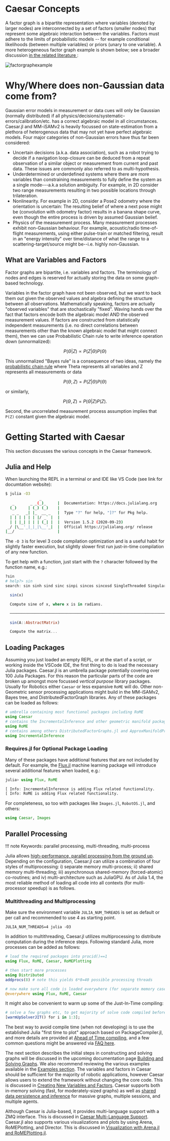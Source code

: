 # Caesar Concepts

A factor graph is a bipartite representation where variables (denoted by larger nodes) are interconnected by a set of factors (smaller nodes) that represent some algebraic interaction between the variables. Factors must adhere to the limits of probabilistic models -- for example conditional likelihoods (between multiple variables) or priors (unary to one variable).  A more heterogeneous factor graph example is shown below; see a broader discussion [in the related literature ](https://juliarobotics.org/Caesar.jl/latest/refs/literature/):

![factorgraphexample](https://user-images.githubusercontent.com/6412556/41196136-e5b05f98-6c07-11e8-8f26-7318e5085cc0.png)

# Why/Where does non-Gaussian data come from?

Gaussian error models in measurement or data cues will only be Gaussian (normally distributed) if all physics/decisions/systematic-errors/calibration/etc. has a correct algebraic model in all circumstances.  Caesar.jl and MM-iSAMv2 is heavily focussed on state-estimation from a plethora of heterogenous data that may not yet have perfect algebraic models.  Four major categories of non-Gaussian errors have thus far been considered:
- Uncertain decisions (a.k.a. data association), such as a robot trying to decide if a navigation loop-closure can be deduced from a repeat observation of a similar object or measurement from current and past data.  These issues are commonly also referred to as multi-hypothesis.
- Underdetermined or underdefined systems where there are more variables than constraining measurements to fully define the system as a single mode---a.k.a solution ambiguity.  For example, in 2D consider two range measurements resulting in two possible locations through trilateration.
- Nonlinearity.  For example in 2D, consider a Pose2 odometry where the orientation is uncertain:  The resulting belief of where a next pose might be (convolution with odometry factor) results in a banana shape curve, even though the entire process is driven by assumed Gaussian belief.
- Physics of the measurement process.  Many measurement processes exhibit non-Gaussian behaviour.  For example, acoustic/radio time-of-flight measurements, using either pulse-train or matched filtering, result in an "energy intensity" over time/distance of what the range to a scattering-target/source might be--i.e. highly non-Gaussian.

## What are Variables and Factors

Factor graphs are bipartite, i.e. variables and factors.  The terminology of nodes and edges is reserved for actually storing the data on some graph-based technology.

Variables in the factor graph have not been observed, but we want to back them out given the observed values and algebra defining the structure between all observations.  Mathematically speaking, factors are actually "observed variables" that are stochastically "fixed".  Waving hands over the fact that factors encode both the algebraic model AND the observed measurement values.  If factors are constructed from statistically independent measurements (i.e. no direct correlations between measurements other than the known algebraic model that might connect them), then we can use Probabilistic Chain rule to write inference operation down (unnormalized):

```math
P(\Theta | Z)  \propto  P(Z | \Theta) P(\Theta)
```

This unnormalized "Bayes rule" is a consequence of two ideas, namely the [probabilistic chain rule](https://en.wikipedia.org/wiki/Chain_rule_%28probability%29) where Theta represents all variables and Z represents all measurements or data

```math
P(\Theta , Z) = P(Z | \Theta) P(\Theta)
```

or similarly,

```math
P(\Theta, Z) = P(\Theta | Z) P(Z).
```

Second, the uncorrelated measurement process assumption implies that `` P(Z) `` constant given the algebraic model.

# Getting Started with Caesar

This section discusses the various concepts in the Caesar framework.

## Julia and Help

When launching the REPL in a terminal or and IDE like VS Code (see link for documtation website):
```bash
$ julia -O3
               _
   _       _ _(_)_     |  Documentation: https://docs.julialang.org
  (_)     | (_) (_)    |
   _ _   _| |_  __ _   |  Type "?" for help, "]?" for Pkg help.
  | | | | | | |/ _` |  |
  | | |_| | | | (_| |  |  Version 1.5.2 (2020-09-23)
 _/ |\__'_|_|_|\__'_|  |  Official https://julialang.org/ release
|__/                   |
```

The `-O 3` is for level 3 code compilation optimization and is a useful habit for slightly faster execution, but slightly slower first run just-in-time compilation of any new function.

To get help with a function, just start with the `?` character followed by the function name, e.g.:
```julia
?sin
# help?> sin
search: sin sinh sind sinc sinpi sincos sincosd SingleThreaded SingularException asin using isinf asinh asind isinteger isinteractive

  sin(x)

  Compute sine of x, where x is in radians.

  ─────────────────────────────────────────────────────────────────────────────────────────────────────────────────────────────────────────

  sin(A::AbstractMatrix)

  Compute the matrix...
```

## Loading Packages

Assuming you just loaded an empty REPL, or at the start of a script, or working inside the VSCode IDE, the first thing to do is load the necessary Julia packages.  Caesar.jl is an umbrella package potentially covering over 100 Julia Packages.  For this reason the particular parts of the code are broken up amongst more focussed *vertical purpose* library packages.  Usually for Robotics either `Caesar` or less expansive `RoME` will do.  Other non-Geometric sensor processing applications might build in the MM-iSAMv2, Bayes tree, and DistributedFactorGraph libraries.  Any of these packages can be loaded as follows:

```julia
# umbrella containing most functional packages including RoME
using Caesar
# contains the IncrementalInference and other geometric manifold packages
using RoME
# contains among others DistributedFactorGraphs.jl and ApproxManifoldProducts.jl
using IncrementalInference
```

### Requires.jl for Optional Package Loading

Many of these packages have additional features that are not included by default.  For example, the [Flux.jl](https://fluxml.ai/Flux.jl/stable/) machine learning package will introduce several additional features when loaded, e.g.:
```julia
julia> using Flux, RoME

[ Info: IncrementalInference is adding Flux related functionality.
[ Info: RoME is adding Flux related functionality.
```

For completeness, so too with packages like `Images.jl`, `RobotOS.jl`, and others:
```julia
using Caesar, Images
```

## Parallel Processing

!!! note
    Keywords: parallel processing, multi-threading, multi-process

Julia allows [high-performance, parallel processing from the ground up](https://docs.julialang.org/en/v1/manual/parallel-computing/).  Depending on the configuration, Caesar.jl can utilize a combination of four styles of multiprocessing: i) separate memory multi-process; ii) shared memory multi-threading; iii) asynchronous shared-memory (forced-atomic) co-routines; and iv) multi-architecture such as JuliaGPU.  As of Julia 1.4, the most reliable method of loading all code into all contexts (for multi-processor speedup) is as follows.

### Multithreading and Multiprocessing

Make sure the environment variable `JULIA_NUM_THREADS` is set as default or per call and recommended to use 4 as starting point.
```
JULIA_NUM_THREADS=4 julia -O3
```

In addition to multithreading, Caesar.jl utilizes multiprocessing to distribute computation during the inference steps.  Following standard Julia, more processes can be added as follows:
```julia
# load the required packages into procid()==1
using Flux, RoME, Caesar, RoMEPlotting

# then start more processes
using Distributed
addprocs(8) # note this yields 6*8=40 possible processing threads

# now make sure all code is loaded everywhere (for separate memory cases)
@everywhere using Flux, RoME, Caesar
```

It might also be convenient to warm up some of the Just-In-Time compiling:
```julia
# solve a few graphs etc, to get majority of solve code compiled before running a robot.
[warmUpSolverJIT() for i in 1:3];
```

The best way to avoid compile time (when not developing) is to use the established Julia "first time to plot" approach based on PackageCompiler.jl, and more details are provided at [Ahead of Time compiling](https://juliarobotics.org/Caesar.jl/latest/installation_environment/#Ahead-Of-Time-Compile-RoME.so), and a few common questions might be answered via [FAQ here](https://juliarobotics.org/Caesar.jl/latest/faq/#Static,-Shared-Object-.so-Compilation).

The next section describes the initial steps in constructing and solving graphs will be discussed in the upcoming documentation page [Building and Solving Graphs](building_graphs.md).  We also recommend reviewing the various examples available in the [Examples section](../examples/examples.md).  The variables and factors in Caesar should be sufficient for the majority of robotic applications, however Caesar allows users to extend the framework without changing the core code. This is discussed in [Creating New Variables and Factors](adding_variables_factors.md).  Caesar supports both in-memory solving (fast, for moderately-sized graphs) as well as [shared data persistence and inference](database_interactions.md) for massive graphs, multiple sessions, and multiple agents.

Although Caesar is Julia-based, it provides multi-language support with a ZMQ interface. This is discussed in [Caesar Multi-Language Support](multilang.md).  Caesar.jl also supports various visualizations and plots by using Arena, RoMEPlotting, and Director. This is discussed in [Visualization with Arena.jl and RoMEPlotting.jl](arena_visualizations.md).
